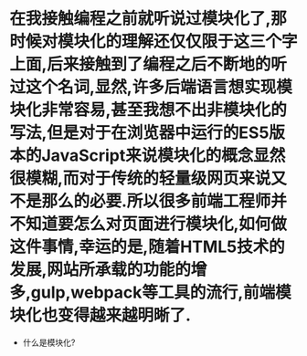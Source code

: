 # 在我接触编程之前就听说过模块化了,那时候对模块化的理解还仅仅限于这三个字上面,后来接触到了编程之后不断地的听过这个名词,显然,许多后端语言想实现模块化非常容易,甚至我想不出非模块化的写法,但是对于在浏览器中运行的ES5版本的JavaScript来说模块化的概念显然很模糊,而对于传统的轻量级网页来说又不是那么的必要.所以很多前端工程师并不知道要怎么对页面进行模块化,如何做这件事情,幸运的是,随着HTML5技术的发展,网站所承载的功能的增多,gulp,webpack等工具的流行,前端模块化也变得越来越明晰了.
- 什么是模块化?

